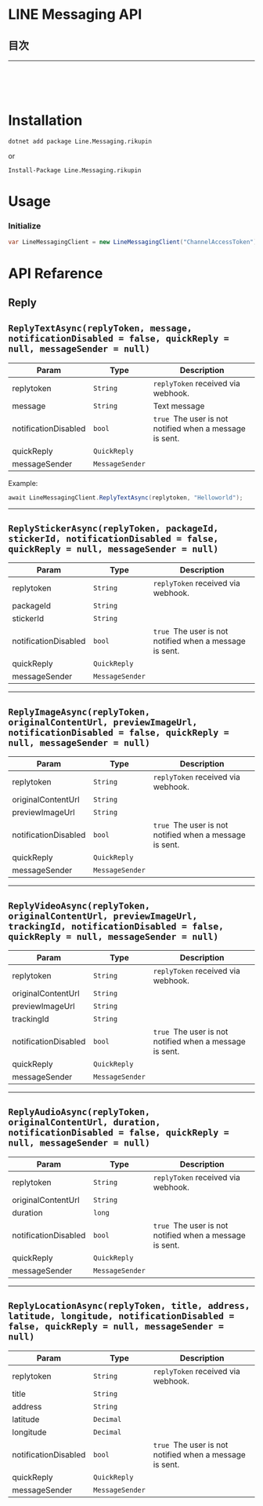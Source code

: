 # LINE Messaging API
## 目次
---
<br>
<br>
<br>

# Installation
```
dotnet add package Line.Messaging.rikupin
```
or
```
Install-Package Line.Messaging.rikupin
```

# Usage
### Initialize
```cs
var LineMessagingClient = new LineMessagingClient("ChannelAccessToken");
```

# API Refarence
## Reply
## `ReplyTextAsync(replyToken, message, notificationDisabled = false, quickReply = null, messageSender = null)`
|Param|Type|Description|
|---|---|---|
|replytoken| `String`|`replyToken` received via webhook.|
|message|`String`|Text message|
|notificationDisabled|`bool`|`true `The user is not notified when a message is sent.|
|quickReply|`QuickReply`||
|messageSender|`MessageSender`||

Example:
```cs
await LineMessagingClient.ReplyTextAsync(replytoken, "Helloworld");
```

---

## `ReplyStickerAsync(replyToken, packageId, stickerId, notificationDisabled = false, quickReply = null, messageSender = null)`
|Param|Type|Description|
|---|---|---|
|replytoken| `String`|`replyToken` received via webhook.|
|packageId|`String`||
|stickerId|`String`||
|notificationDisabled|`bool`|`true `The user is not notified when a message is sent.|
|quickReply|`QuickReply`||
|messageSender|`MessageSender`||
---

## `ReplyImageAsync(replyToken, originalContentUrl, previewImageUrl, notificationDisabled = false, quickReply = null, messageSender = null)`
|Param|Type|Description|
|---|---|---|
|replytoken| `String`|`replyToken` received via webhook.|
|originalContentUrl|`String`||
|previewImageUrl|`String`||
|notificationDisabled|`bool`|`true `The user is not notified when a message is sent.|
|quickReply|`QuickReply`||
|messageSender|`MessageSender`||
---

## `ReplyVideoAsync(replyToken, originalContentUrl, previewImageUrl, trackingId, notificationDisabled = false, quickReply = null, messageSender = null)`
|Param|Type|Description|
|---|---|---|
|replytoken| `String`|`replyToken` received via webhook.|
|originalContentUrl|`String`||
|previewImageUrl|`String`||
|trackingId|`String`||
|notificationDisabled|`bool`|`true `The user is not notified when a message is sent.|
|quickReply|`QuickReply`||
|messageSender|`MessageSender`||
---

## `ReplyAudioAsync(replyToken, originalContentUrl, duration, notificationDisabled = false, quickReply = null, messageSender = null)`
|Param|Type|Description|
|---|---|---|
|replytoken| `String`|`replyToken` received via webhook.|
|originalContentUrl|`String`||
|duration|`long`||
|notificationDisabled|`bool`|`true `The user is not notified when a message is sent.|
|quickReply|`QuickReply`||
|messageSender|`MessageSender`||
---

## `ReplyLocationAsync(replyToken, title, address, latitude, longitude, notificationDisabled = false, quickReply = null, messageSender = null)`
|Param|Type|Description|
|---|---|---|
|replytoken| `String`|`replyToken` received via webhook.|
|title|`String`||
|address|`String`||
|latitude|`Decimal`||
|longitude|`Decimal`||
|notificationDisabled|`bool`|`true `The user is not notified when a message is sent.|
|quickReply|`QuickReply`||
|messageSender|`MessageSender`||